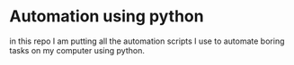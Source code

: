 # Automation using python
in this repo I am putting all the automation scripts I use to automate boring tasks on my computer using python.
